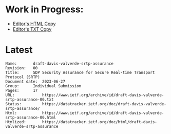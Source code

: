 # Work in Progress:
* [Editor's HTML Copy](https://kyzer-davis.github.io/srtp-assurance-rfc-draft/draft-davis-valverde-srtp-assurance.html)
* [Editor's TXT Copy](https://kyzer-davis.github.io/srtp-assurance-rfc-draft/draft-davis-valverde-srtp-assurance.txt)

# Latest
```
Name:		draft-davis-valverde-srtp-assurance
Revision:	00
Title:		SDP Security Assurance for Secure Real-time Transport Protocol (SRTP)
Document date:	2023-06-27
Group:		Individual Submission
Pages:		17
URL:            https://www.ietf.org/archive/id/draft-davis-valverde-srtp-assurance-00.txt
Status:         https://datatracker.ietf.org/doc/draft-davis-valverde-srtp-assurance/
Html:           https://www.ietf.org/archive/id/draft-davis-valverde-srtp-assurance-00.html
Htmlized:       https://datatracker.ietf.org/doc/html/draft-davis-valverde-srtp-assurance
```
